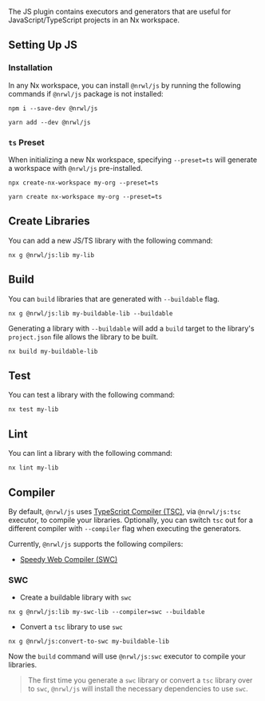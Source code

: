 The JS plugin contains executors and generators that are useful for JavaScript/TypeScript projects in an Nx workspace.

## Setting Up JS

### Installation

In any Nx workspace, you can install `@nrwl/js` by running the following commands if `@nrwl/js` package is not installed:

```shell
npm i --save-dev @nrwl/js
```

```shell
yarn add --dev @nrwl/js
```

### `ts` Preset

When initializing a new Nx workspace, specifying `--preset=ts` will generate a workspace with `@nrwl/js` pre-installed.

```shell
npx create-nx-workspace my-org --preset=ts
```

```shell
yarn create nx-workspace my-org --preset=ts
```

## Create Libraries

You can add a new JS/TS library with the following command:

```shell
nx g @nrwl/js:lib my-lib
```

## Build

You can `build` libraries that are generated with `--buildable` flag.

```shell
nx g @nrwl/js:lib my-buildable-lib --buildable
```

Generating a library with `--buildable` will add a `build` target to the library's `project.json` file allows the library to be built.

```shell
nx build my-buildable-lib
```

## Test

You can test a library with the following command:

```shell
nx test my-lib
```

## Lint

You can lint a library with the following command:

```shell
nx lint my-lib
```

## Compiler

By default, `@nrwl/js` uses [TypeScript Compiler (TSC)](https://www.typescriptlang.org/docs/handbook/2/basic-types.html#tsc-the-typescript-compiler), via `@nrwl/js:tsc` executor, to compile your libraries. Optionally, you can switch `tsc` out for a different compiler with `--compiler` flag when executing the generators.

Currently, `@nrwl/js` supports the following compilers:

- [Speedy Web Compiler (SWC)](https://swc.rs)

### SWC

- Create a buildable library with `swc`

```shell
nx g @nrwl/js:lib my-swc-lib --compiler=swc --buildable
```

- Convert a `tsc` library to use `swc`

```shell
nx g @nrwl/js:convert-to-swc my-buildable-lib
```

Now the `build` command will use `@nrwl/js:swc` executor to compile your libraries.

> The first time you generate a `swc` library or convert a `tsc` library over to `swc`, `@nrwl/js` will install the necessary dependencies to use `swc`.
